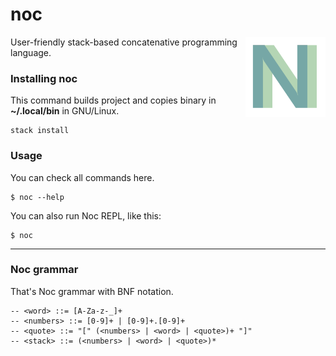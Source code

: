 # noc

<img src="/assets/images/icon.png" alt="Noc icon" align=right width="128" />

User-friendly stack-based concatenative programming language.

### Installing noc
This command builds project and copies binary in **~/.local/bin** in GNU/Linux.
```
stack install
```

### Usage
You can check all commands here.
```
$ noc --help
```

You can also run Noc REPL, like this:
```
$ noc
```

---

### Noc grammar
That's Noc grammar with BNF notation.
```bnf
-- <word> ::= [A-Za-z-_]+
-- <numbers> ::= [0-9]+ | [0-9]+.[0-9]+
-- <quote> ::= "[" (<numbers> | <word> | <quote>)+ "]"
-- <stack> ::= (<numbers> | <word> | <quote>)*
```

